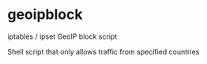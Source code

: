# geoipblock
iptables / ipset GeoIP block script

Shell script that only allows traffic from specified countries
